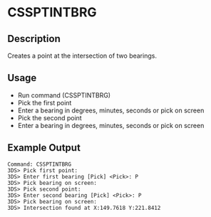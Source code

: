 # CSSPTINTBRG

## Description

Creates a point at the intersection of two bearings.

## Usage

* Run command (CSSPTINTBRG)
* Pick the first point
* Enter a bearing in degrees, minutes, seconds or pick on screen
* Pick the second point
* Enter a bearing in degrees, minutes, seconds or pick on screen

## Example Output
```
Command: CSSPTINTBRG
3DS> Pick first point:
3DS> Enter first bearing [Pick] <Pick>: P
3DS> Pick bearing on screen:
3DS> Pick second point:
3DS> Enter second bearing [Pick] <Pick>: P
3DS> Pick bearing on screen:
3DS> Intersection found at X:149.7618 Y:221.8412
```
